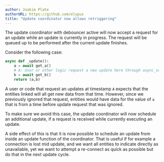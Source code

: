 ```yaml
---
author: Joakim Plate
authorURL: https://github.com/elupus
title: "Update coordinator now allows retriggering"
---
```


The update coordinator with debouncer active will now accept a request for an update
while an update is currently in progress. The request will be queued up to be performed
after the current update finishes.

Consider the following case:

```python
async def _update():
    a = await get_a()
    # A: User or other logic request a new update here through async_schedule_update()
    b = await get_b()
    return (a,b)
```

A user or code that request an updates at timestamp `A` expects that the entities linked will
all get new data from that time. However, since we previously ignored that request, entities
would have data for the value of `a` that is from a time before update request that was ignored.

To make sure we avoid this case, the update coordinator will now schedule an additional
update, if a request is received while currently executing an update.

A side effect of this is that it is now possible to schedule an update from inside an update
function of the coordinator. That is useful if for example a connection is lost mid update,
and we want all entities to indicate directly as unavailable, yet we want to attempt a
re-connect as quick as possible but do that in the next update cycle.
